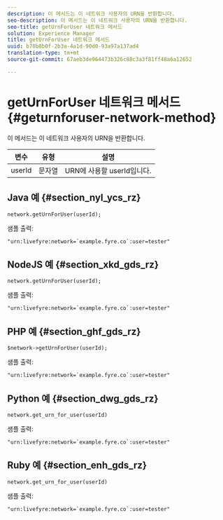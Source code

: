 ```yaml
---
description: 이 메서드는 이 네트워크 사용자의 URN을 반환합니다.
seo-description: 이 메서드는 이 네트워크 사용자의 URN을 반환합니다.
seo-title: getUrnForUser 네트워크 메서드
solution: Experience Manager
title: getUrnForUser 네트워크 메서드
uuid: b70b8b0f-2b3a-4a1d-90d0-93a97a137ad4
translation-type: tm+mt
source-git-commit: 67aeb3de964473b326c88c3a3f81ff48a6a12652

---
```



# getUrnForUser 네트워크 메서드{#geturnforuser-network-method}

이 메서드는 이 네트워크 사용자의 URN을 반환합니다.

| 변수 | 유형 | 설명 |
|--- |--- |--- |
| userId | 문자열 | URN에 사용할 userId입니다. |

## Java 예 {#section_nyl_ycs_rz}

```
network.getUrnForUser(userId);
```

샘플 출력:

```
"urn:livefyre:network=`example.fyre.co`:user=tester" 
```

## NodeJS 예 {#section_xkd_gds_rz}

```
network.getUrnForUser(userId);
```

샘플 출력:

```
"urn:livefyre:network=`example.fyre.co`:user=tester" 
```

## PHP 예 {#section_ghf_gds_rz}

```
$network->getUrnForUser(userId); 
```

샘플 출력:

```
"urn:livefyre:network=`example.fyre.co`:user=tester" 
```

## Python 예 {#section_dwg_gds_rz}

```
network.get_urn_for_user(userId) 
```

샘플 출력:

```
"urn:livefyre:network=`example.fyre.co`:user=tester" 
```

## Ruby 예 {#section_enh_gds_rz}

```
network.get_urn_for_user(userId) 
```

샘플 출력:

```
"urn:livefyre:network=`example.fyre.co`:user=tester" 
```
